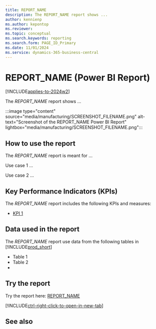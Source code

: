 ```yaml
---
title: REPORT_NAME
description: The REPORT_NAME report shows ...
author: kennienp
ms.author: kepontop
ms.reviewer:
ms.topic: conceptual
ms.search.keywords: reporting
ms.search.form: PAGE_ID_Primary
ms.date: 11/01/2024
ms.service: dynamics-365-business-central
---
```


# REPORT_NAME (Power BI Report)

[!INCLUDE[applies-to-2024w2](includes/applies-to-2024w2.md)]

The *REPORT_NAME* report shows ...

:::image type="content" source="media/manufacturing/SCREENSHOT_FILENAME.png" alt-text="Screenshot of the REPORT_NAME Power BI Report" lightbox="media/manufacturing/SCREENSHOT_FILENAME.png":::

## How to use the report

The *REPORT_NAME* report is meant for ...

Use case 1 ...

Use case 2 ...

## Key Performance Indicators (KPIs)

The *REPORT_NAME* report includes the following KPIs and measures: 

- [KPI 1](####)

## Data used in the report

The *REPORT_NAME* report use data from the following tables in [!INCLUDE[prod_short](includes/prod_short.md)]

- Table 1
- Table 2
- 
## Try the report

Try the report here: [REPORT_NAME](https://businesscentral.dynamics.com?page=ID)

[!INCLUDE[ctrl-right-click-to-open-in-new-tab](includes/ctrl-right-click-to-open-in-new-tab.md)]

## See also
